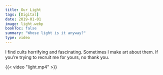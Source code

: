 ```yaml
---
title: Our Light
tags: [Digital]
date: 2019-01-01
image: light.webp
bookToc: false
summary: "Whose light is it anyway?"
type: video
---
```


I find cults horrifying and fascinating. Sometimes I make art about them. If you're trying to recruit me for yours, no thank you.

{{< video "light.mp4" >}}